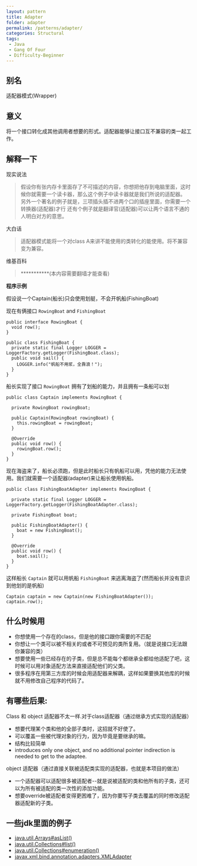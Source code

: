 ```yaml
---
layout: pattern
title: Adapter
folder: adapter
permalink: /patterns/adapter/
categories: Structural
tags:
 - Java
 - Gang Of Four
 - Difficulty-Beginner
---
```


## 别名
适配器模式(Wrapper)

## 意义
将一个接口转化成其他调用者想要的形式。适配器能够让接口互不兼容的类一起工作。

## 解释一下

现实说法

> 假设你有张内存卡里面存了不可描述的内容，你想把他存到电脑里面，这时候你就需要一个读卡器，那么这个例子中读卡器就是我们所说的适配器。
> 另外一个著名的例子就是，三项插头插不进两个口的插座里面，你需要一个转换器(适配器)才行
> 还有个例子就是翻译官(适配器)可以让两个语言不通的人明白对方的意思。

大白话

> 适配器模式能将一个对class A来讲不能使用的类转化的能使用。将不兼容变为兼容。

维基百科

> ***********(本内容需要翻墙才能查看)

**程序示例**

假设说一个Captain(船长)只会使用划艇，不会开帆船(FishingBoat)

现在有俩接口 `RowingBoat` and `FishingBoat`

```
public interface RowingBoat {
  void row();
}

public class FishingBoat {
  private static final Logger LOGGER = LoggerFactory.getLogger(FishingBoat.class);
  public void sail() {
    LOGGER.info("帆船不用浆，全靠浪！");
  }
}
```

船长实现了接口 `RowingBoat` 拥有了划船的能力，并且拥有一条船可以划

```
public class Captain implements RowingBoat {

  private RowingBoat rowingBoat;

  public Captain(RowingBoat rowingBoat) {
    this.rowingBoat = rowingBoat;
  }

  @Override
  public void row() {
    rowingBoat.row();
  }
}
```

现在海盗来了，船长必须跑，但是此时船长只有帆船可以用，凭他的能力无法使用。我们就需要一个适配器(adapter)来让船长使用帆船。

```
public class FishingBoatAdapter implements RowingBoat {

  private static final Logger LOGGER = LoggerFactory.getLogger(FishingBoatAdapter.class);

  private FishingBoat boat;

  public FishingBoatAdapter() {
    boat = new FishingBoat();
  }

  @Override
  public void row() {
    boat.sail();
  }
}
```

这样船长 `Captain` 就可以用帆船 `FishingBoat` 来逃离海盗了(然而船长并没有意识到他划的是帆船)

```
Captain captain = new Captain(new FishingBoatAdapter());
captain.row();
```

## 什么时候用

* 你想使用一个存在的class，但是他的接口跟你需要的不匹配
* 你想让一个类可以被不相关的或者不可预见的类所复用。（就是说接口无法跟你兼容的类）
* 想要使用一些已经存在的子类，但是总不能每个都继承全都给他适配了吧，这时候可以用对象适配方法来直接适配他们的父类。
* 很多程序在用第三方库的时候会用适配器来解耦，这样如果要换其他库的时候就不用修改自己程序的代码了。

## 有哪些后果:
Class 和 object 适配器不太一样.对于class适配器（通过继承方式实现的适配器）

*	想要代理某个类和他的全部子类时，这招就不好使了。
*   可以覆盖一些被代理对象的行为，因为毕竟是要继承的嘛。
*   结构比较简单
*	introduces only one object, and no additional pointer indirection is needed to get to the adaptee.

object 适配器（通过直接关联被适配类实现的适配器，也就是本项目的做法）

*  一个适配器可以适配很多被适配者--就是说被适配的类和他所有的子类，还可以为所有被适配的类一次性的添加功能。
*  想要override被适配者变得更困难了，因为你要写子类去覆盖的同时修改适配器适配新的子类。


## 一些jdk里面的例子

* [java.util.Arrays#asList()](http://docs.oracle.com/javase/8/docs/api/java/util/Arrays.html#asList%28T...%29)
* [java.util.Collections#list()](https://docs.oracle.com/javase/8/docs/api/java/util/Collections.html#list-java.util.Enumeration-)
* [java.util.Collections#enumeration()](https://docs.oracle.com/javase/8/docs/api/java/util/Collections.html#enumeration-java.util.Collection-)
* [javax.xml.bind.annotation.adapters.XMLAdapter](http://docs.oracle.com/javase/8/docs/api/javax/xml/bind/annotation/adapters/XmlAdapter.html#marshal-BoundType-)
